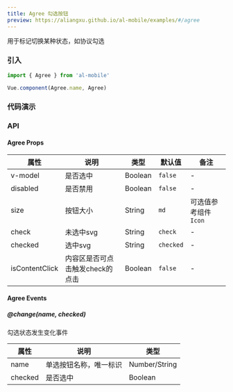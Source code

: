 ```yaml
---
title: Agree 勾选按钮
preview: https://aliangxu.github.io/al-mobile/examples/#/agree
---
```


用于标记切换某种状态，如协议勾选

### 引入

```javascript
import { Agree } from 'al-mobile'

Vue.component(Agree.name, Agree)
```

### 代码演示
<!-- DEMO -->

### API

#### Agree Props
|属性 | 说明 | 类型 | 默认值 | 备注 |
|----|-----|------|------|------|
|v-model|是否选中|Boolean|`false`|-|
|disabled|是否禁用|Boolean|`false`|-|
|size|按钮大小|String|`md`|可选值参考组件`Icon`|
|check|未选中svg|String|`check`|-|
|checked|选中svg|String|`checked`|-|
|isContentClick|内容区是否可点击触发check的点击|Boolean|`false`|-|

#### Agree Events

##### @change(name, checked)
勾选状态发生变化事件

|属性 | 说明 | 类型 |
|----|-----|------|
|name|单选按钮名称，唯一标识|Number/String|
|checked|是否选中|Boolean|
